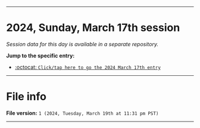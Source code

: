 
***

# 2024, Sunday, March 17th session

_Session data for this day is available in a separate repository._

**Jump to the specific entry:**

- [:octocat: `Click/tap here to go the 2024 March 17th entry`](https://github.com/seanpm2001/SeansLifeArchive_Images_TinyTower_Y2024/tree/SeansLifeArchive_Images_TinyTower_Y2024_Main-dev/2024/03_March/17/)

***

# File info

**File version:** `1 (2024, Tuesday, March 19th at 11:31 pm PST)`

***
